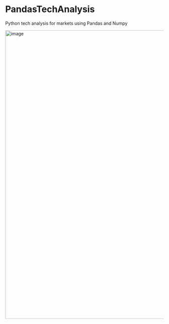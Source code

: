 # PandasTechAnalysis
Python tech analysis for markets using Pandas and Numpy

<img width="1512" height="916" alt="image" src="https://github.com/user-attachments/assets/824e51a1-9f96-439c-894a-ba83e14dec32" />
